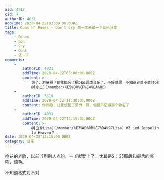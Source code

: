 ```yaml
---
aid: 4517
cid: 7
authorID: 4031
addTime: 2020-04-22T03:00:00.000Z
title: Guns N' Roses - Don't Cry 第一次来试一下音乐分享
tags:
    - Roses
    - Don
    - Cry
    - Guns
    - 试一下
comments:
    -
        authorID: 4031
        addTime: 2020-04-22T03:00:00.000Z
        content: >-
            惊了，浏览器卡的我都忘了把分区调成音乐了，不好意思，不知道还能不能转分区，不能的话就删掉吧
            @[小二](/member/%E5%B0%8F%E4%BA%8C)
    -
        authorID: 3619
        addTime: 2020-04-22T11:30:00.000Z
        content: 你的歌，让我想起了另外一首，但是不记得那个歌名了
    -
        authorID: 4031
        addTime: 2020-04-22T13:15:00.000Z
        content: >-
            @[立紗Lisa](/member/%E7%AB%8B%E7%B4%97Lisa) #2 Led Zeppelin 的 Stairway
            to Heaven？
date: 2020-04-22T13:15:00.000Z
category: 音乐
---
```


枪花的老歌，以前听到别人点的，一听就爱上了，尤其是2：35那段和最后的嘶吼，惊艳。

不知道格式对不对
